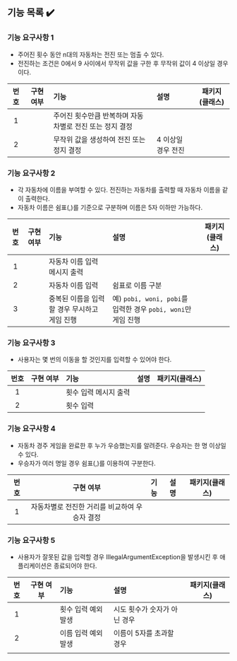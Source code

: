 ## 기능 목록 ✔️

### 기능 요구사항 1 

- 주어진 횟수 동안 n대의 자동차는 전진 또는 멈출 수 있다.
- 전진하는 조건은 0에서 9 사이에서 무작위 값을 구한 후 무작위 값이 4 이상일 경우이다.

| 번호 | 구현 여부 | 기능                              | 설명          | 패키지(클래스) |
|:--:|:-----:|:--------------------------------|:------------|:--------:|
| 1  |       | 주어진 횟수만큼 반복하며 자동차별로 전진 또는 정지 결정 |             |          |
| 2  |       | 무작위 값을 생성하여 전진 또는 정지 결정  | 4 이상일 경우 전진            |          |

### 기능 요구사항 2

- 각 자동차에 이름을 부여할 수 있다. 전진하는 자동차를 출력할 때 자동차 이름을 같이 출력한다.
- 자동차 이름은 쉼표(,)를 기준으로 구분하며 이름은 5자 이하만 가능하다.

| 번호 | 구현 여부 | 기능                        | 설명                                                | 패키지(클래스) |
|:--:|:-----:|:--------------------------|:--------------------------------------------------|:--------:|
| 1  |       | 자동차 이름 입력 메시지 출력          |                                                   |          |
| 2  |       | 자동차 이름 입력                 | 쉼표로 이름 구분                                         |          |
| 3  |       | 중복된 이름을 입력할 경우 무시하고 게임 진행 | 예) `pobi, woni, pobi`를 입력한 경우 `pobi, woni`만 게임 진행 |          |

### 기능 요구사항 3

- 사용자는 몇 번의 이동을 할 것인지를 입력할 수 있어야 한다.

| 번호 | 구현 여부 | 기능           | 설명 | 패키지(클래스) |
|:--:|:-----:|:-------------|:---|:--------:|
| 1  |       | 횟수 입력 메시지 출력 |    |          |
| 2  |       | 횟수 입력        |    |          |

### 기능 요구사항 4

- 자동차 경주 게임을 완료한 후 누가 우승했는지를 알려준다. 우승자는 한 명 이상일 수 있다.
- 우승자가 여러 명일 경우 쉼표(,)를 이용하여 구분한다.

| 번호 |           구현 여부           | 기능 | 설명 | 패키지(클래스) |
|:--:|:-------------------------:|:---|:---|:--------:|
| 1  | 자동차별로 전진한 거리를 비교하여 우승자 결정 |    |    |          |

### 기능 요구사항 5

- 사용자가 잘못된 값을 입력할 경우 IllegalArgumentException을 발생시킨 후 애플리케이션은 종료되어야 한다.

| 번호 | 구현 여부 | 기능          | 설명               | 패키지(클래스) |
|:--:|:-----:|:------------|:-----------------|:--------:|
| 1  |       | 횟수 입력 예외 발생 | 시도 횟수가 숫자가 아닌 경우 |          |
| 2  |       | 이름 입력 예외 발생 | 이름이 5자를 초과할 경우 |          |
|    |       |             |                  |          |